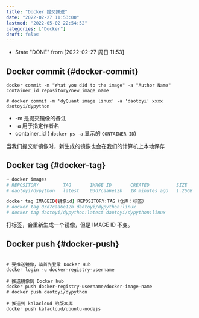 ```yaml
---
title: "Docker 提交推送"
date: "2022-02-27 11:53:00"
lastmod: "2022-05-02 22:54:52"
categories: ["Docker"]
draft: false
---
```


-   State "DONE"       from              <span class="timestamp-wrapper"><span class="timestamp">[2022-02-27 周日 11:53]</span></span>


## Docker commit {#docker-commit}

```shell
docker commit -m "What you did to the image" -a "Author Name" container_id repository/new_image_name

# docker commit -m 'dyQuant image linux' -a 'daotoyi' xxxx daotoyi/dypython
```

-   -m 是提交镜像的备注
-   -a 用于指定作者名
-   container_id ( `docker ps -a` 显示的 `CONTAINER ID`)

当我们提交新镜像时，新生成的镜像也会在我们的计算机上本地保存


## Docker tag {#docker-tag}

```bash
➜ docker images
# REPOSITORY         TAG       IMAGE ID       CREATED          SIZE
# daotoyi/dypython   latest    03d7caa6e12b   18 minutes ago   1.26GB

docker tag IMAGEID(镜像id) REPOSITORY:TAG（仓库：标签）
# docker tag 03d7caa6e12b daotoyi/dypython:linux
# docker tag daotoyi/dypython:latest daotoyi/dypython:linux
```

打标签，会重新生成一个镜像，但是 IMAGE ID 不变。


## Docker push {#docker-push}

```shell

# 要推送镜像，请首先登录 Docker Hub
docker login -u docker-registry-username

# 推送镜像到 Docker hub
docker push docker-registry-username/docker-image-name
# docker push daotoyi/dypython

# 推送到 kalacloud 的版本库
docker push kalacloud/ubuntu-nodejs
```